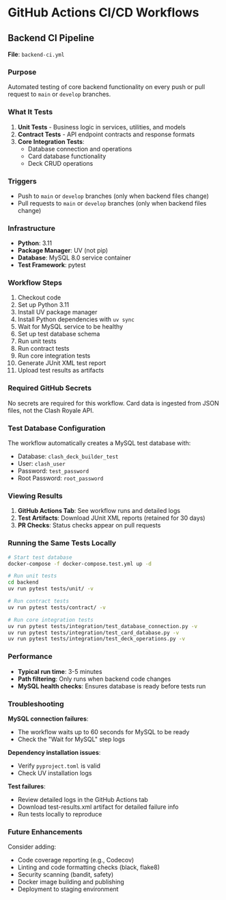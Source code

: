# GitHub Actions CI/CD Workflows

## Backend CI Pipeline

**File**: `backend-ci.yml`

### Purpose
Automated testing of core backend functionality on every push or pull request to `main` or `develop` branches.

### What It Tests
1. **Unit Tests** - Business logic in services, utilities, and models
2. **Contract Tests** - API endpoint contracts and response formats
3. **Core Integration Tests**:
   - Database connection and operations
   - Card database functionality
   - Deck CRUD operations

### Triggers
- Push to `main` or `develop` branches (only when backend files change)
- Pull requests to `main` or `develop` branches (only when backend files change)

### Infrastructure
- **Python**: 3.11
- **Package Manager**: UV (not pip)
- **Database**: MySQL 8.0 service container
- **Test Framework**: pytest

### Workflow Steps
1. Checkout code
2. Set up Python 3.11
3. Install UV package manager
4. Install Python dependencies with `uv sync`
5. Wait for MySQL service to be healthy
6. Set up test database schema
7. Run unit tests
8. Run contract tests
9. Run core integration tests
10. Generate JUnit XML test report
11. Upload test results as artifacts

### Required GitHub Secrets

No secrets are required for this workflow. Card data is ingested from JSON files, not the Clash Royale API.

### Test Database Configuration

The workflow automatically creates a MySQL test database with:
- Database: `clash_deck_builder_test`
- User: `clash_user`
- Password: `test_password`
- Root Password: `root_password`

### Viewing Results

1. **GitHub Actions Tab**: See workflow runs and detailed logs
2. **Test Artifacts**: Download JUnit XML reports (retained for 30 days)
3. **PR Checks**: Status checks appear on pull requests

### Running the Same Tests Locally

```bash
# Start test database
docker-compose -f docker-compose.test.yml up -d

# Run unit tests
cd backend
uv run pytest tests/unit/ -v

# Run contract tests
uv run pytest tests/contract/ -v

# Run core integration tests
uv run pytest tests/integration/test_database_connection.py -v
uv run pytest tests/integration/test_card_database.py -v
uv run pytest tests/integration/test_deck_operations.py -v
```

### Performance

- **Typical run time**: 3-5 minutes
- **Path filtering**: Only runs when backend code changes
- **MySQL health checks**: Ensures database is ready before tests run

### Troubleshooting

**MySQL connection failures**:
- The workflow waits up to 60 seconds for MySQL to be ready
- Check the "Wait for MySQL" step logs

**Dependency installation issues**:
- Verify `pyproject.toml` is valid
- Check UV installation logs

**Test failures**:
- Review detailed logs in the GitHub Actions tab
- Download test-results.xml artifact for detailed failure info
- Run tests locally to reproduce

### Future Enhancements

Consider adding:
- Code coverage reporting (e.g., Codecov)
- Linting and code formatting checks (black, flake8)
- Security scanning (bandit, safety)
- Docker image building and publishing
- Deployment to staging environment
